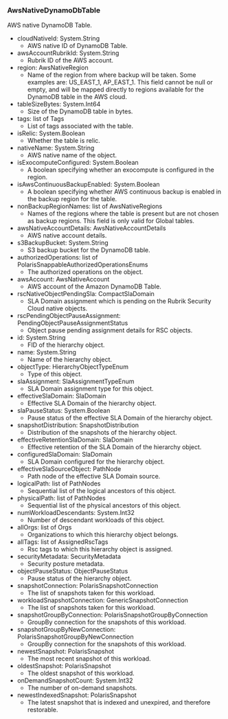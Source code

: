### AwsNativeDynamoDbTable
AWS native DynamoDB Table.

- cloudNativeId: System.String
  - AWS native ID of DynamoDB Table.
- awsAccountRubrikId: System.String
  - Rubrik ID of the AWS account.
- region: AwsNativeRegion
  - Name of the region from where backup will be taken. Some examples are: US_EAST_1, AP_EAST_1. This field cannot be null or empty, and will be mapped directly to regions available for the DynamoDB table in the AWS cloud.
- tableSizeBytes: System.Int64
  - Size of the DynamoDB table in bytes.
- tags: list of Tags
  - List of tags associated with the table.
- isRelic: System.Boolean
  - Whether the table is relic.
- nativeName: System.String
  - AWS native name of the object.
- isExocomputeConfigured: System.Boolean
  - A boolean specifying whether an exocompute is configured in the region.
- isAwsContinuousBackupEnabled: System.Boolean
  - A boolean specifying whether AWS continuous backup is enabled in the backup region for the table.
- nonBackupRegionNames: list of AwsNativeRegions
  - Names of the regions where the table is present but are not chosen as backup regions. This field is only valid for Global tables.
- awsNativeAccountDetails: AwsNativeAccountDetails
  - AWS native account details.
- s3BackupBucket: System.String
  - S3 backup bucket for the DynamoDB table.
- authorizedOperations: list of PolarisSnappableAuthorizedOperationsEnums
  - The authorized operations on the object.
- awsAccount: AwsNativeAccount
  - AWS account of the Amazon DynamoDB Table.
- rscNativeObjectPendingSla: CompactSlaDomain
  - SLA Domain assignment which is pending on the Rubrik Security Cloud native objects.
- rscPendingObjectPauseAssignment: PendingObjectPauseAssignmentStatus
  - Object pause pending assignment details for RSC objects.
- id: System.String
  - FID of the hierarchy object.
- name: System.String
  - Name of the hierarchy object.
- objectType: HierarchyObjectTypeEnum
  - Type of this object.
- slaAssignment: SlaAssignmentTypeEnum
  - SLA Domain assignment type for this object.
- effectiveSlaDomain: SlaDomain
  - Effective SLA Domain of the hierarchy object.
- slaPauseStatus: System.Boolean
  - Pause status of the effective SLA Domain of the hierarchy object.
- snapshotDistribution: SnapshotDistribution
  - Distribution of the snapshots of the hierarchy object.
- effectiveRetentionSlaDomain: SlaDomain
  - Effective retention of the SLA Domain of the hierarchy object.
- configuredSlaDomain: SlaDomain
  - SLA Domain configured for the hierarchy object.
- effectiveSlaSourceObject: PathNode
  - Path node of the effective SLA Domain source.
- logicalPath: list of PathNodes
  - Sequential list of the logical ancestors of this object.
- physicalPath: list of PathNodes
  - Sequential list of the physical ancestors of this object.
- numWorkloadDescendants: System.Int32
  - Number of descendant workloads of this object.
- allOrgs: list of Orgs
  - Organizations to which this hierarchy object belongs.
- allTags: list of AssignedRscTags
  - Rsc tags to which this hierarchy object is assigned.
- securityMetadata: SecurityMetadata
  - Security posture metadata.
- objectPauseStatus: ObjectPauseStatus
  - Pause status of the hierarchy object.
- snapshotConnection: PolarisSnapshotConnection
  - The list of snapshots taken for this workload.
- workloadSnapshotConnection: GenericSnapshotConnection
  - The list of snapshots taken for this workload.
- snapshotGroupByConnection: PolarisSnapshotGroupByConnection
  - GroupBy connection for the snapshots of this workload.
- snapshotGroupByNewConnection: PolarisSnapshotGroupByNewConnection
  - GroupBy connection for the snapshots of this workload.
- newestSnapshot: PolarisSnapshot
  - The most recent snapshot of this workload.
- oldestSnapshot: PolarisSnapshot
  - The oldest snapshot of this workload.
- onDemandSnapshotCount: System.Int32
  - The number of on-demand snapshots.
- newestIndexedSnapshot: PolarisSnapshot
  - The latest snapshot that is indexed and unexpired, and therefore restorable.
